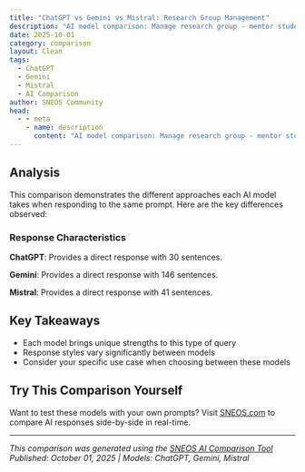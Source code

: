 ```yaml
---
title: "ChatGPT vs Gemini vs Mistral: Research Group Management"
description: "AI model comparison: Manage research group - mentor students, foster collaboration..."
date: 2025-10-01
category: comparison
layout: Clean
tags:
  - ChatGPT
  - Gemini
  - Mistral
  - AI Comparison
author: SNEOS Community
head:
  - - meta
    - name: description
      content: "AI model comparison: Manage research group - mentor students, foster collaboration..."
---
```


<ChatComparison
  title="ChatGPT vs Gemini vs Mistral: Research Group Management"
  prompt="Manage research group - mentor students, foster collaboration"
  :responses='{
    "ChatGPT": "Managing a research group effectively involves several key practices to mentor students successfully and foster a collaborative environment. Here are some strategies:\n\n### Mentoring Students\n1. **Set Clear Expectations:**  \n   Define research goals, timelines, responsibilities, and evaluation criteria from the beginning.\n\n2. **Regular Meetings:**  \n   Hold frequent one-on-one and group meetings to track progress, address challenges, and provide guidance.\n\n3. **Personalized Guidance:**  \n   Understand each student\u2019s strengths, weaknesses, and career goals to tailor your mentorship.\n\n4. **Skill Development:**  \n   Encourage students to develop both technical and soft skills such as writing, presenting, and project management.\n\n5. **Encourage Independence:**  \n   Allow students to take ownership of their projects to build confidence and problem-solving abilities.\n\n6. **Provide Resources:**  \n   Ensure access to necessary tools, literature, training, and funding opportunities.\n\n7. **Feedback and Recognition:**  \n   Give constructive feedback regularly and celebrate achievements to motivate students.\n\n### Fostering Collaboration\n1. **Create a Collaborative Culture:**  \n   Promote open communication, respect, and inclusivity within the group.\n\n2. **Team Projects:**  \n   Encourage joint projects or initiatives that require students to work together.\n\n3. **Knowledge Sharing:**  \n   Organize seminars, journal clubs, or workshops where members can share insights and learn from each other.\n\n4. **Use Collaborative Tools:**  \n   Implement project management software, shared drives, and communication platforms to facilitate coordination.\n\n5. **Cross-disciplinary Interaction:**  \n   Encourage collaborations with other research groups or departments to broaden perspectives.\n\n6. **Conflict Resolution:**  \n   Address interpersonal issues promptly and constructively to maintain a positive environment.\n\n7. **Social Activities:**  \n   Arrange informal gatherings or team-building exercises to strengthen group cohesion.\n\nBy combining effective mentorship with a strong collaborative culture, you can maximize your research group\u2019s productivity, innovation, and overall satisfaction.",
    "Gemini": "Okay, let\u0027s break down how to effectively manage a research group, focusing on mentoring students and fostering collaboration. This is a multifaceted role, requiring a combination of leadership, scientific expertise, and interpersonal skills.\n\n**I. Setting the Stage: Vision, Goals, and Expectations**\n\n*   **Define Your Research Group\u0027s Vision:**\n    *   What big questions are you trying to answer?\n    *   What are the long-term goals of the group?\n    *   What kind of impact do you want to have on the field?\n    *   Communicate this vision clearly and regularly to your team. It helps everyone understand the \u0022why\u0022 behind their work.\n\n*   **Establish Clear Expectations:**\n    *   **Performance:** How will performance be evaluated?  What are the expected milestones for projects?  How frequently should data be presented?\n    *   **Professionalism:**  Define standards for ethical conduct, lab safety, attendance (especially for required meetings), communication, and interactions with colleagues.\n    *   **Authorship:**  Clearly outline authorship policies upfront.  Who qualifies as an author, and what is the process for determining author order? Discuss the use of tools like CRediT.\n    *   **Data Management:**  Establish protocols for data collection, storage, analysis, and sharing (following best practices for reproducibility and open science where applicable).\n\n*   **Develop a Group Handbook (Highly Recommended):**\n    *   A central document outlining all of the above.  This saves you time answering the same questions repeatedly and provides a reference point for everyone.  It should be a living document, updated as needed.\n\n**II. Mentoring Students \u0026 Postdocs**\n\n*   **Individualized Approach:**\n    *   Recognize that each student/postdoc has unique goals, skills, and learning styles.  A one-size-fits-all approach rarely works.\n    *   **Initial Assessment:** Early on, have in-depth conversations with each member to understand their background, interests, career aspirations, and any anxieties they may have.  Learn about their strengths and weaknesses.\n    *   **Personalized Development Plans (PDPs):**  Work with each mentee to create a PDP that outlines specific goals for their time in the lab, skills they want to develop, and a timeline for achieving those goals.  Review and update the PDP regularly (e.g., every 6 months).\n\n*   **Regular Meetings:**\n    *   **Frequency:** Aim for at least weekly or bi-weekly one-on-one meetings.  Consistency is key.\n    *   **Purpose:**\n        *   **Progress Updates:** Discuss project progress, challenges, and successes.\n        *   **Problem Solving:**  Help them troubleshoot experiments, analyze data, and overcome obstacles.\n        *   **Skill Development:** Provide guidance on experimental design, data analysis, scientific writing, and presentation skills.\n        *   **Career Guidance:**  Offer advice on career paths, networking, job applications, and interview preparation.\n        *   **Well-being:** Check in on their overall well-being.  Research can be stressful, and it\u0027s important to be supportive and help them manage stress effectively.\n\n*   **Constructive Feedback:**\n    *   **Be Specific:** Avoid vague statements like \u0022This needs improvement.\u0022  Instead, provide concrete examples of what needs to be changed and how to improve it.\n    *   **Focus on Behavior, Not Personality:**  Frame feedback in terms of actions and behaviors, rather than making personal judgments.\n    *   **Balance Positive and Negative:**  Acknowledge their strengths and accomplishments while also pointing out areas for improvement.\n    *   **Timely Feedback:**  Provide feedback promptly after observing their work or reviewing their writing/presentations.\n    *   **Encourage Self-Reflection:**  Ask them to reflect on their own performance and identify areas where they can improve.\n\n*   **Skill Development Opportunities:**\n    *   **Training Workshops:**  Encourage them to attend relevant workshops on experimental techniques, data analysis software, scientific writing, etc.\n    *   **Conference Presentations:**  Support them in presenting their work at conferences.  Help them prepare their abstracts, posters, and talks.\n    *   **Manuscript Writing:**  Provide guidance on writing manuscripts.  Offer detailed feedback on drafts and help them navigate the publication process.\n    *   **Grant Writing (if applicable):**  Involve them in the grant writing process, even if it\u0027s just reviewing drafts or helping with specific sections.\n    *   **Leadership Roles:**  Give them opportunities to lead small projects or mentor junior lab members.\n\n*   **Promote Independence:**\n    *   **Gradual Release of Responsibility:**  Start by providing a lot of guidance and support, but gradually give them more autonomy as they gain experience and confidence.\n    *   **Encourage Critical Thinking:**  Don\u0027t just give them the answers.  Ask them questions that encourage them to think critically and develop their own solutions.\n    *   **Support Their Own Ideas:**  Encourage them to pursue their own research ideas and develop their own projects (within the scope of the lab\u0027s overall research interests).\n\n*   **Be a Role Model:**\n    *   Demonstrate the qualities you want to see in your students/postdocs:  dedication, integrity, intellectual curiosity, collaboration, and a commitment to excellence.\n    *   Show enthusiasm for your research and for the scientific process.\n    *   Be open and honest about your own challenges and mistakes.  This helps to create a more supportive and relatable environment.\n*   **Address Conflict Promptly:**\n    *    Don\u0027t let issues fester.  Address any conflicts or disagreements promptly and fairly. Mediate when needed.\n\n**III. Fostering Collaboration**\n\n*   **Create a Collaborative Culture:**\n    *   **Shared Lab Space:**  Arrange the lab space to encourage interaction and communication.\n    *   **Open Communication:**  Encourage open and honest communication among lab members.  Create a safe space where people feel comfortable sharing ideas, asking questions, and providing feedback.\n    *   **Teamwork:**  Assign projects that require collaboration and teamwork.\n    *   **Celebrate Successes:**  Acknowledge and celebrate the accomplishments of the entire team.\n\n*   **Regular Group Meetings:**\n    *   **Purpose:**\n        *   **Project Updates:**  Have each member present their progress and discuss challenges.\n        *   **Brainstorming:**  Use group meetings to brainstorm new ideas and approaches.\n        *   **Journal Club:**  Discuss recent publications in the field.\n        *   **Data Blitz:**  Short presentations on preliminary data to get feedback and suggestions.\n    *   **Format:**  Keep the meetings engaging and interactive.  Encourage participation from all members.\n    *   **Schedule:**  Establish a regular schedule for group meetings.\n\n*   **Collaboration Tools:**\n    *   **Shared Documents:**  Use shared documents (e.g., Google Docs, Microsoft Word Online) for writing manuscripts, grant proposals, and lab protocols.\n    *   **Project Management Software:**  Use project management software (e.g., Asana, Trello) to track progress, assign tasks, and manage deadlines.\n    *   **Communication Platforms:**  Use communication platforms (e.g., Slack, Microsoft Teams) for quick communication and sharing of information.\n    *   **Lab Notebook Software (ELN):** Modern ELNs encourage collaboration, data sharing and discussion around experimental design and results.\n\n*   **Encourage Interdisciplinary Collaboration:**\n    *   **Seek out collaborations with researchers in other fields.** This can bring new perspectives and expertise to your research.\n    *   **Attend interdisciplinary conferences and workshops.**\n    *   **Invite guest speakers from other fields to present at your lab.**\n\n*   **Promote Social Interaction:**\n    *   **Organize lab social events.** This can help to build camaraderie and strengthen relationships among lab members.\n    *   **Encourage informal interactions.**  Create opportunities for lab members to socialize outside of the lab (e.g., coffee breaks, lunch together).\n\n*   **Addressing Conflict:**\n    *   Conflict is inevitable in any collaborative environment.  Have a process for addressing conflicts constructively.\n    *   Encourage lab members to communicate directly with each other to resolve disagreements.\n    *   If necessary, mediate conflicts and help lab members find mutually agreeable solutions.\n\n**IV. Essential Management Skills**\n\n*   **Time Management:**\n    *   **Prioritize Tasks:**  Learn to prioritize tasks and delegate effectively.\n    *   **Set Realistic Deadlines:**  Set realistic deadlines for projects and tasks.\n    *   **Avoid Overcommitting:**  Don\u0027t overcommit yourself or your lab members.\n    *   **Use a Calendar and To-Do List:**  Use a calendar and to-do list to stay organized and on track.\n\n*   **Communication Skills:**\n    *   **Active Listening:**  Listen attentively to what your students/postdocs are saying.\n    *   **Clear and Concise Communication:**  Communicate clearly and concisely, both verbally and in writing.\n    *   **Adapt Your Communication Style:**  Adapt your communication style to the individual needs of your students/postdocs.\n\n*   **Delegation Skills:**\n    *   **Delegate Effectively:**  Delegate tasks to your students/postdocs based on their skills and experience.\n    *   **Provide Clear Instructions:**  Provide clear instructions for delegated tasks.\n    *   **Provide Support and Guidance:**  Provide support and guidance to your students/postdocs as they complete delegated tasks.\n\n*   **Conflict Resolution Skills:**\n    *   **Identify the Source of the Conflict:**  Identify the source of the conflict.\n    *   **Listen to All Sides:**  Listen to all sides of the conflict.\n    *   **Find a Mutually Agreeable Solution:**  Help the parties involved find a mutually agreeable solution.\n\n*   **Leadership Skills:**\n    *   **Inspire and Motivate:**  Inspire and motivate your students/postdocs.\n    *   **Set a Good Example:**  Set a good example for your students/postdocs.\n    *   **Be a Supportive Leader:**  Be a supportive leader and provide your students/postdocs with the resources they need to succeed.\n\n**V.  Resources \u0026 Ongoing Development**\n\n*   **University Resources:** Take advantage of resources offered by your university, such as:\n    *   **Faculty Development Programs:**  These programs offer workshops and training on teaching, mentoring, and leadership skills.\n    *   **Mentoring Programs:**  Pair with a senior faculty member who can provide guidance and support.\n    *   **Office of Research:**  Consult with the Office of Research for information on funding opportunities, compliance, and research ethics.\n*   **External Resources:**\n    *   **National Postdoctoral Association (NPA):**  The NPA offers resources for postdoctoral researchers and their mentors.\n    *   **Professional Societies:**  Many professional societies offer resources on mentoring and leadership.\n    *   **Books and Articles:**  Read books and articles on mentoring, leadership, and research management.  (See below for some recommendations).\n*   **Self-Reflection:**  Regularly reflect on your own mentoring and management practices.  What are you doing well?  What could you improve?\n*   **Seek Feedback:**  Ask your students/postdocs for feedback on your mentoring style.  Be open to criticism and use it as an opportunity to grow.\n\n**Recommended Reading/Resources:**\n\n*   **\u0022The Mentor\u0027s Guide: Facilitating Effective Learning Relationships\u0022 by Lois J. Zachary:** A comprehensive guide to mentoring.\n*   **\u0022At the Helm: A Laboratory Navigator\u0022 by Kathy Barker:** Practical advice on managing a research lab.\n*   **\u0022How to Write a Lot: A Practical Guide to Productive Academic Writing\u0022 by Paul J. Silvia:** Helps researchers overcome writer\u0027s block and improve their writing productivity.\n*   **\u0022The Elements of Style\u0022 by William Strunk Jr. and E.B. White:**  A classic guide to clear and concise writing.\n*   **Nature Mentoring Handbook:** https://www.nature.com/collections/mbmbqbhzsd/\n*   **Addgene\u0027s Blog (Lab Management Category):** https://blog.addgene.org/topic/lab-management\n\n**Key Takeaways:**\n\n*   **Mentoring is an Investment:**  Investing time and effort in mentoring pays off in the long run, both for your students/postdocs and for your research group.\n*   **Communication is Crucial:**  Open and honest communication is essential for building trust and fostering a collaborative environment.\n*   **Be Flexible and Adaptable:**  Be willing to adapt your mentoring and management style to the individual needs of your students/postdocs.\n*   **Be a Lifelong Learner:**  Continue to learn and grow as a mentor and leader.\n\nBy implementing these strategies, you can create a thriving research group where students/postdocs are supported, challenged, and empowered to reach their full potential. Good luck!\n",
    "Mistral": "Managing a research group and mentoring students while fostering collaboration involves a blend of leadership, organizational skills, and interpersonal communication. Here are some strategies to help you effectively manage your research group:\n\n### 1. **Set Clear Goals and Expectations**\n   - **Define Research Objectives:** Clearly outline the research goals and objectives for the group.\n   - **Individual Goals:** Set specific, measurable, achievable, relevant, and time-bound (SMART) goals for each student.\n   - **Regular Check-ins:** Schedule regular meetings to discuss progress, challenges, and next steps.\n\n### 2. **Mentor Students**\n   - **Personalized Guidance:** Understand each student\u0027s strengths, weaknesses, and career aspirations to provide tailored guidance.\n   - **Feedback:** Offer constructive feedback regularly and encourage students to seek feedback from peers.\n   - **Professional Development:** Encourage students to attend workshops, conferences, and other professional development opportunities.\n\n### 3. **Foster Collaboration**\n   - **Team Meetings:** Hold regular group meetings to discuss research progress, share ideas, and solve problems collectively.\n   - **Cross-Disciplinary Projects:** Encourage collaboration across different disciplines and projects within the group.\n   - **Peer Review:** Implement a peer review system for research papers and presentations to foster a collaborative and supportive environment.\n\n### 4. **Create a Positive Work Environment**\n   - **Open Communication:** Encourage open and honest communication within the group.\n   - **Supportive Culture:** Foster a culture of support and mutual respect.\n   - **Work-Life Balance:** Promote a healthy work-life balance to prevent burnout.\n\n### 5. **Resource Management**\n   - **Funding:** Secure and manage funding effectively to support research activities.\n   - **Equipment and Tools:** Ensure that the group has access to necessary equipment, software, and other resources.\n   - **Time Management:** Help students manage their time effectively by setting priorities and deadlines.\n\n### 6. **Encourage Publication and Presentation**\n   - **Publishing:** Encourage students to publish their research findings in reputable journals.\n   - **Conferences:** Support students in presenting their work at conferences and workshops.\n   - **Networking:** Help students build professional networks by introducing them to key figures in the field.\n\n### 7. **Conflict Resolution**\n   - **Mediation:** Be prepared to mediate conflicts that may arise within the group.\n   - **Open Door Policy:** Maintain an open door policy so students feel comfortable approaching you with issues.\n   - **Fairness:** Ensure that all decisions are made fairly and transparently.\n\n### 8. **Continuous Improvement**\n   - **Feedback Loop:** Regularly seek feedback from students on how the group can improve.\n   - **Adaptability:** Be open to making changes based on feedback and evolving research needs.\n   - **Professional Growth:** Continuously seek opportunities for your own professional growth and development.\n\n### 9. **Ethical Considerations**\n   - **Research Integrity:** Ensure that all research is conducted ethically and in accordance with institutional guidelines.\n   - **Data Management:** Implement robust data management practices to ensure the integrity and security of research data.\n   - **Authorship:** Clearly define authorship criteria and ensure that all contributors are appropriately acknowledged.\n\n### 10. **Celebrate Achievements**\n   - **Recognition:** Recognize and celebrate the achievements of individual students and the group as a whole.\n   - **Motivation:** Use recognition as a motivational tool to keep the group engaged and enthusiastic.\n\nBy implementing these strategies, you can create a productive, collaborative, and supportive research environment that helps students thrive and fosters high-quality research."
  }'
  published-date="12:27"
/>

## Analysis

This comparison demonstrates the different approaches each AI model takes when responding to the same prompt. Here are the key differences observed:

### Response Characteristics

**ChatGPT**: Provides a direct response with 30 sentences. 

**Gemini**: Provides a direct response with 146 sentences. 

**Mistral**: Provides a direct response with 41 sentences. 

## Key Takeaways

- Each model brings unique strengths to this type of query
- Response styles vary significantly between models
- Consider your specific use case when choosing between these models

## Try This Comparison Yourself

Want to test these models with your own prompts? Visit [SNEOS.com](https://sneos.com) to compare AI responses side-by-side in real-time.

---

*This comparison was generated using the [SNEOS AI Comparison Tool](https://sneos.com)*
*Published: October 01, 2025 | Models: ChatGPT, Gemini, Mistral*
